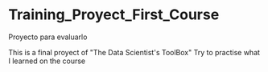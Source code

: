 # Training_Proyect_First_Course
Proyecto para evaluarlo

This is a final proyect of "The Data Scientist's ToolBox" 
Try to practise what I learned on the course
